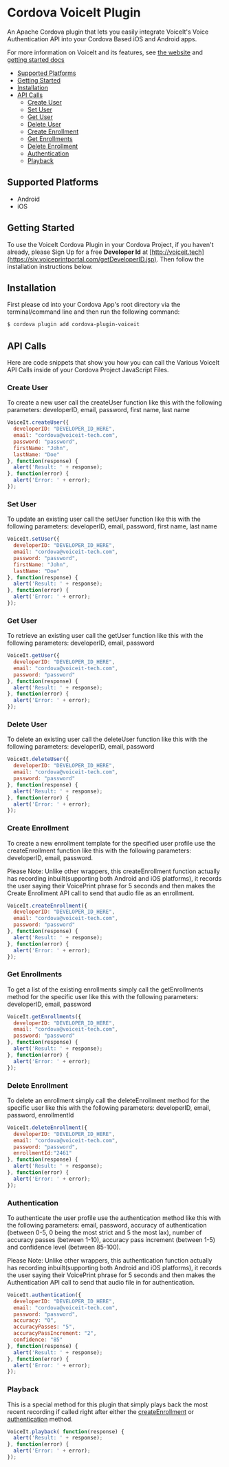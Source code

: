 # Cordova VoiceIt Plugin

An Apache Cordova plugin that lets you easily integrate VoiceIt's Voice Authentication API into your Cordova Based iOS and Android apps.

For more information on VoiceIt and its features, see [the website](http://voiceit.tech) and [getting started docs](https://siv.voiceprintportal.com/getstarted.jsp)

* [Supported Platforms](#supported-platforms)
* [Getting Started](#getting-started)
* [Installation](#installation)
* [API Calls](#api-calls)
  * [Create User](#create-user)
  * [Set User](#set-user)
  * [Get User](#get-user)
  * [Delete User](#delete-user)
  * [Create Enrollment](#create-enrollment)
  * [Get Enrollments](#get-enrollments)
  * [Delete Enrollment](#delete-enrollment)
  * [Authentication](#authentication)
  * [Playback](#playback)

## Supported Platforms

* Android
* iOS

## Getting Started

To use the VoiceIt Cordova Plugin in your Cordova Project, if you haven't already, please Sign Up for a free **Developer Id** at [http://voiceit.tech](https://siv.voiceprintportal.com/getDeveloperID.jsp). Then follow the installation instructions below.

## Installation

First please cd into your Cordova App's root directory via the terminal/command line and then run the following command:

```bash
$ cordova plugin add cordova-plugin-voiceit
```

## API Calls

Here are code snippets that show you how you can call the Various VoiceIt API Calls inside of your Cordova Project JavaScript Files.

### Create User

To create a new user call the createUser function like this with the following parameters: developerID, email, password, first name, last name

```javascript
VoiceIt.createUser({
  developerID: "DEVELOPER_ID_HERE",
  email: "cordova@voiceit-tech.com",
  password: "password",
  firstName: "John",
  lastName: "Doe"
}, function(response) {
  alert('Result: ' + response);
}, function(error) {
  alert('Error: ' + error);
});
```
### Set User

To update an existing user call the setUser function like this with the following parameters: developerID, email, password, first name, last name

```javascript
VoiceIt.setUser({
  developerID: "DEVELOPER_ID_HERE",
  email: "cordova@voiceit-tech.com",
  password: "password",
  firstName: "John",
  lastName: "Doe"
}, function(response) {
  alert('Result: ' + response);
}, function(error) {
  alert('Error: ' + error);
});
```
### Get User

To retrieve an existing user call the getUser function like this with the following parameters: developerID, email, password

```javascript
VoiceIt.getUser({
  developerID: "DEVELOPER_ID_HERE",
  email: "cordova@voiceit-tech.com",
  password: "password"
}, function(response) {
  alert('Result: ' + response);
}, function(error) {
  alert('Error: ' + error);
});
```
### Delete User

To delete an existing user call the deleteUser function like this with the following parameters: developerID, email, password

```javascript
VoiceIt.deleteUser({
  developerID: "DEVELOPER_ID_HERE",
  email: "cordova@voiceit-tech.com",
  password: "password"
}, function(response) {
  alert('Result: ' + response);
}, function(error) {
  alert('Error: ' + error);
});
```
### Create Enrollment

To create a new enrollment template for the specified user profile use the createEnrollment function like this with the following parameters: developerID, email, password.

Please Note: Unlike other wrappers, this createEnrollment function actually has recording inbuilt(supporting both Android and iOS platforms), it records the user saying their VoicePrint phrase for 5 seconds and then makes the Create Enrollment API call to send that audio file as an enrollment.

```javascript
VoiceIt.createEnrollment({
  developerID: "DEVELOPER_ID_HERE",
  email: "cordova@voiceit-tech.com",
  password: "password"
}, function(response) {
  alert('Result: ' + response);
}, function(error) {
  alert('Error: ' + error);
});
```

### Get Enrollments

To get a list of the existing enrollments simply call the getEnrollments method for the specific user like this with the following parameters: developerID, email, password

```javascript
VoiceIt.getEnrollments({
  developerID: "DEVELOPER_ID_HERE",
  email: "cordova@voiceit-tech.com",
  password: "password"
}, function(response) {
  alert('Result: ' + response);
}, function(error) {
  alert('Error: ' + error);
});
```
### Delete Enrollment

To delete an enrollment simply call the deleteEnrollment method for the specific user like this with the following parameters: developerID, email, password, enrollmentId

```javascript
VoiceIt.deleteEnrollment({
  developerID: "DEVELOPER_ID_HERE",
  email: "cordova@voiceit-tech.com",
  password: "password",
  enrollmentId:"2461"
}, function(response) {
  alert('Result: ' + response);
}, function(error) {
  alert('Error: ' + error);
});
```

### Authentication

To authenticate the user profile use the authentication method like this with the following parameters: email, password, accuracy of authentication (between 0-5, 0 being the most strict and 5 the most lax), number of accuracy passes (between 1-10), accuracy pass increment (between 1-5) and confidence level (between 85-100).

Please Note: Unlike other wrappers, this authentication function actually has recording inbuilt(supporting both Android and iOS platforms), it records the user saying their VoicePrint phrase for 5 seconds and then makes the Authentication API call to send that audio file in for authentication.

```javascript
VoiceIt.authentication({
  developerID: "DEVELOPER_ID_HERE",
  email: "cordova@voiceit-tech.com",
  password: "password",
  accuracy: "0",
  accuracyPasses: "5",
  accuracyPassIncrement: "2",
  confidence: "85"
}, function(response) {
  alert('Result: ' + response);
}, function(error) {
  alert('Error: ' + error);
});
```
### Playback

This is a special method for this plugin that simply plays back the most recent recording if called right after either the [createEnrollment](#create-enrollment) or [authentication](#authentication) method.

```javascript
VoiceIt.playback( function(response) {
  alert('Result: ' + response);
}, function(error) {
  alert('Error: ' + error);
});
```
